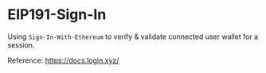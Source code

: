 # EIP191-Sign-In

Using `Sign-In-With-Ethereum` to verify & validate connected user wallet for a session.

Reference: https://docs.login.xyz/
